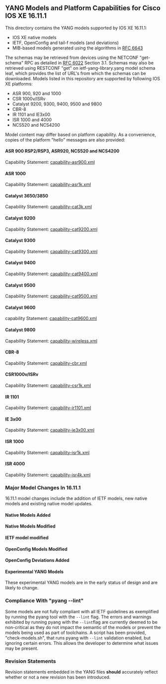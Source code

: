 ## YANG Models and Platform Capabilities for Cisco IOS XE 16.11.1

This directory contains the YANG models supported by IOS XE 16.11.1:

* IOS XE native models
* IETF, OpenConfig and tail-f models (and deviations)
* MIB-based models generated using the algorithms in [RFC 6643](https://tools.ietf.org/html/rfc6643)

The schemas may be retrieved from devices using the NETCONF "get-schema" RPC as detailed in [RFC 6022](https://tools.ietf.org/html/rfc6022) Section 3.1. Schemas may also be retrieved using RESTCONF "get" on ietf-yang-library.yang model schema leaf, which provides the list of URL's from which the schemas can be downloaded. Models listed in this repository are supported by following IOS XE platforms:

* ASR 900, 920 and 1000
* CSR 1000v/ISRv
* Catalyst 9200, 9300, 9400, 9500 and 9800
* CBR-8
* IR 1101 and IE3x00
* ISR 1000 and 4000
* NCS520 and NCS4200

Model content may differ based on platform capability. As a convenience, copies of the platform "hello" messages are also provided:
#### ASR 900 RSP2/RSP3, ASR920, NCS520 and NCS4200
Capability Statement: [capability-asr900.xml](capability-asr900.xml)
#### ASR 1000
Capability Statement: [capability-asr1k.xml](capability-asr1k.xml)
#### Catalyst 3650/3850
Capability Statement: [capability-cat3k.xml](capability-cat3k.xml)
#### Catalyst 9200
Capability Statement: [capability-cat9200.xml](capability-cat9200.xml)
#### Catalyst 9300
Capability Statement: [capability-cat9300.xml](capability-cat9300.xml)
#### Catalyst 9400
Capability Statement: [capability-cat9400.xml](capability-cat9400.xml)
#### Catalyst 9500
Capability Statement: [capability-cat9500.xml](capability-cat9500.xml)
#### Catalyst 9600
capability Statement: [capability-cat9600.xml](capability-cat9600.xml)
#### Catalyst 9800
Capability Statement: [capability-wireless.xml](capability-wireless.xml)
#### CBR-8
Capability Statement: [capability-cbr.xml](capability-cbr.xml)
#### CSR1000v/ISRv
Capability Statement: [capability-csr1k.xml](capability-csr1k.xml)
#### IR 1101
Capability Statement: [capability-ir1101.xml](capability-ir1101.xml)
#### IE 3x00
Capability Statement: [capability-ie3x00.xml](capability-ie3x00.xml)
#### ISR 1000
Capability Statement: [capability-isr1k.xml](capability-isr1k.xml)
#### ISR 4000
Capability Statement: [capability-isr4k.xml](capability-isr4k.xml)


### Major Model Changes In 16.11.1

16.11.1 model changes include the addition of IETF models, new native models and existing native model updates.

#### Native Models Added


#### Native Models Modified 



#### IETF model modified



#### OpenConfig Models Modified


#### OpenConfig Deviations Added


#### Experimental YANG Models


These experimental YANG models are in the early status of design and are likely to change.

 
### Compliance With "pyang --lint"

Some models are not fully compliant with all IETF guidelines as exemplified by running the pyang tool with the ```--lint``` flag. The errors and warnings exhibited by running pyang with the ```--lint```flag are currently deemed to be non-critical as they do not impact the semantic of the models or prevent the models being used as part of toolchains. A script has been provided, "check-models.sh", that runs pyang with ```--lint``` validation enabled, but ignoring certain errors. This allows the developer to determine what issues may be present.

### Revision Statements

Revision statements embedded in the YANG files **should** accurately reflect whether or not a new revision has been introduced.


